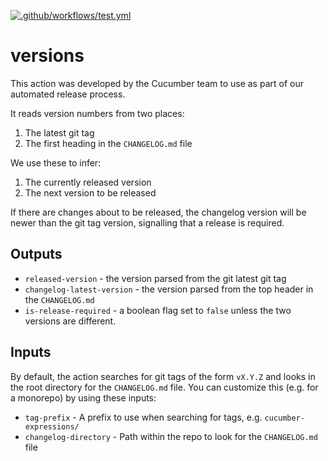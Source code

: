 [![.github/workflows/test.yml](https://github.com/cucumber-actions/versions/actions/workflows/test.yml/badge.svg?branch=main)](https://github.com/cucumber-actions/versions/actions/workflows/test.yml)

# versions

This action was developed by the Cucumber team to use as part of our automated release process.

It reads version numbers from two places:

1) The latest git tag
2) The first heading in the `CHANGELOG.md` file

We use these to infer:

1) The currently released version
2) The next version to be released

If there are changes about to be released, the changelog version will be newer than the git tag version, signalling that a release is required.

## Outputs

* `released-version` - the version parsed from the git latest git tag
* `changelog-latest-version` - the version parsed from the top header in the `CHANGELOG.md`
* `is-release-required` - a boolean flag set to `false` unless the two versions are different.

## Inputs

By default, the action searches for git tags of the form `vX.Y.Z` and looks in the root directory for the `CHANGELOG.md` file. You can customize this (e.g. for a monorepo) by using these inputs:

* `tag-prefix` - A prefix to use when searching for tags, e.g. `cucumber-expressions/`
* `changelog-directory` - Path within the repo to look for the `CHANGELOG.md` file
